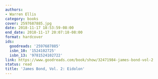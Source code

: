 ```yaml
---
authors:
- Warren Ellis
category: books
cover: 2597687885.jpg
date: 2018-11-17 18:53:59-08:00
end_date: 2018-11-17 20:07:18-08:00
format: hardcover
ids:
  goodreads: '2597687885'
  isbn_10: '1524102725'
  isbn_13: '9781524102722'
link: https://www.goodreads.com/book/show/32471984-james-bond-vol-2
status: read
title: 'James Bond, Vol. 2: Eidolon'
---
```

